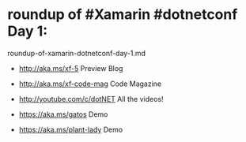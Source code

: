 # roundup of #Xamarin #dotnetconf Day 1:

roundup-of-xamarin-dotnetconf-day-1.md

- http://aka.ms/xf-5 Preview Blog

- http://aka.ms/xf-code-mag Code Magazine

- http://youtube.com/c/dotNET All the videos!

- https://aka.ms/gatos Demo 

- https://aka.ms/plant-lady Demo


